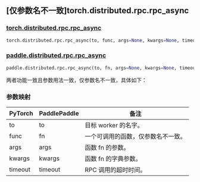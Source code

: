 ## [仅参数名不一致]torch.distributed.rpc.rpc_async

### [torch.distributed.rpc.rpc_async](https://pytorch.org/docs/stable/rpc.html#torch.distributed.rpc.rpc_async)

```python
torch.distributed.rpc.rpc_async(to, func, args=None, kwargs=None, timeout=- 1.0)
```

### [paddle.distributed.rpc.rpc_async](https://www.paddlepaddle.org.cn/documentation/docs/zh/develop/api/paddle/distributed/rpc/rpc_async_cn.html#rpc-async)

```python
paddle.distributed.rpc.rpc_async(to, fn, args=None, kwargs=None, timeout=- 1)
```

两者功能一致且参数用法一致，仅参数名不一致，具体如下：

### 参数映射

| PyTorch | PaddlePaddle | 备注                               |
| ------- | ------------ | ---------------------------------- |
| to      | to           | 目标 worker 的名字。               |
| func    | fn           | 一个可调用的函数，仅参数名不一致。 |
| args    | args         | 函数 fn 的参数。                   |
| kwargs  | kwargs       | 函数 fn 的字典参数。               |
| timeout | timeout      | RPC 调用的超时时间。               |
